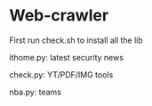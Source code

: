 # Web-crawler

First run check.sh to install all the lib

ithome.py: latest security news

check.py:  YT/PDF/IMG tools

nba.py: teams 
